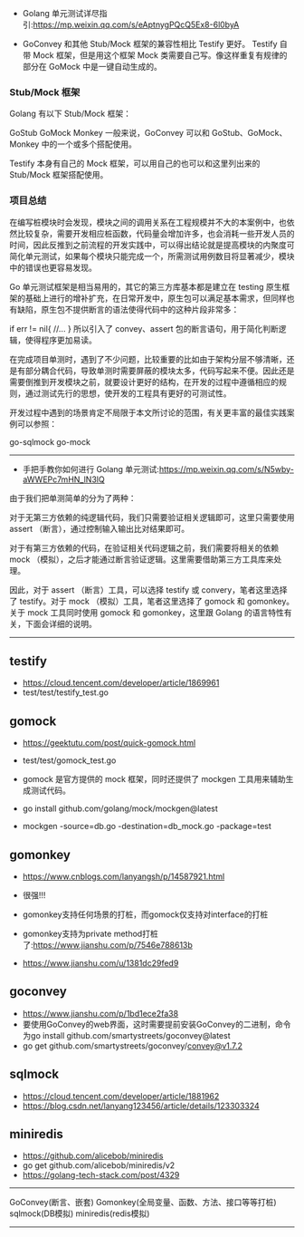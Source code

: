 + Golang 单元测试详尽指引:<https://mp.weixin.qq.com/s/eAptnygPQcQ5Ex8-6l0byA>

+ GoConvey 和其他 Stub/Mock 框架的兼容性相比 Testify 更好。
Testify 自带 Mock 框架，但是用这个框架 Mock 类需要自己写。像这样重复有规律的部分在 GoMock 中是一键自动生成的。

### Stub/Mock 框架
Golang 有以下 Stub/Mock 框架：

GoStub
GoMock
Monkey
一般来说，GoConvey 可以和 GoStub、GoMock、Monkey 中的一个或多个搭配使用。

Testify 本身有自己的 Mock 框架，可以用自己的也可以和这里列出来的 Stub/Mock 框架搭配使用。

### 项目总结
在编写桩模块时会发现，模块之间的调用关系在工程规模并不大的本案例中，也依然比较复杂，需要开发相应桩函数，代码量会增加许多，也会消耗一些开发人员的时间，因此反推到之前流程的开发实践中，可以得出结论就是提高模块的内聚度可简化单元测试，如果每个模块只能完成一个，所需测试用例数目将显著减少，模块中的错误也更容易发现。

Go 单元测试框架是相当易用的，其它的第三方库基本都是建立在 testing 原生框架的基础上进行的增补扩充，在日常开发中，原生包可以满足基本需求，但同样也有缺陷，原生包不提供断言的语法使得代码中的这种片段非常多：

if err != nil{
 //...
}
所以引入了 convey、assert 包的断言语句，用于简化判断逻辑，使得程序更加易读。

在完成项目单测时，遇到了不少问题，比较重要的比如由于架构分层不够清晰，还是有部分耦合代码，导致单测时需要屏蔽的模块太多，代码写起来不便。因此还是需要倒推到开发模块之前，就要设计更好的结构，在开发的过程中遵循相应的规则，通过测试先行的思想，使开发的工程具有更好的可测试性。

开发过程中遇到的场景肯定不局限于本文所讨论的范围，有关更丰富的最佳实践案例可以参照：

go-sqlmock
go-mock

----

+ ​手把手教你如何进行 Golang 单元测试:<https://mp.weixin.qq.com/s/N5wby-aWWEPc7mHN_lN3lQ>

由于我们把单测简单的分为了两种：

对于无第三方依赖的纯逻辑代码，我们只需要验证相关逻辑即可，这里只需要使用 assert （断言），通过控制输入输出比对结果即可。

对于有第三方依赖的代码，在验证相关代码逻辑之前，我们需要将相关的依赖 mock （模拟），之后才能通过断言验证逻辑。这里需要借助第三方工具库来处理。

因此，对于 assert （断言）工具，可以选择 testify 或 convery，笔者这里选择了 testify。对于 mock （模拟）工具，笔者这里选择了 gomock 和 gomonkey。关于 mock 工具同时使用 gomock 和 gomonkey，这里跟 Golang 的语言特性有关，下面会详细的说明。


---


## testify
+ https://cloud.tencent.com/developer/article/1869961
+ test/test/testify_test.go

## gomock

+ https://geektutu.com/post/quick-gomock.html
+ test/test/gomock_test.go

+ gomock 是官方提供的 mock 框架，同时还提供了 mockgen 工具用来辅助生成测试代码。

+ go install github.com/golang/mock/mockgen@latest
+ mockgen -source=db.go -destination=db_mock.go -package=test

## gomonkey

+ https://www.cnblogs.com/lanyangsh/p/14587921.html

+ 很强!!!

+ gomonkey支持任何场景的打桩，而gomock仅支持对interface的打桩

+ gomonkey支持为private method打桩了:<https://www.jianshu.com/p/7546e788613b>

+ https://www.jianshu.com/u/1381dc29fed9

## goconvey
+ https://www.jianshu.com/p/1bd1ece2fa38
+ 要使用GoConvey的web界面，这时需要提前安装GoConvey的二进制，命令为go install github.com/smartystreets/goconvey@latest
+ go get github.com/smartystreets/goconvey/convey@v1.7.2

## sqlmock
+ https://cloud.tencent.com/developer/article/1881962
+ https://blog.csdn.net/lanyang123456/article/details/123303324

## miniredis
+ https://github.com/alicebob/miniredis
+ go get github.com/alicebob/miniredis/v2
+ https://golang-tech-stack.com/post/4329




---


GoConvey(断言、嵌套) 
Gomonkey(全局变量、函数、方法、接口等等打桩) 
sqlmock(DB模拟)
miniredis(redis模拟)

---